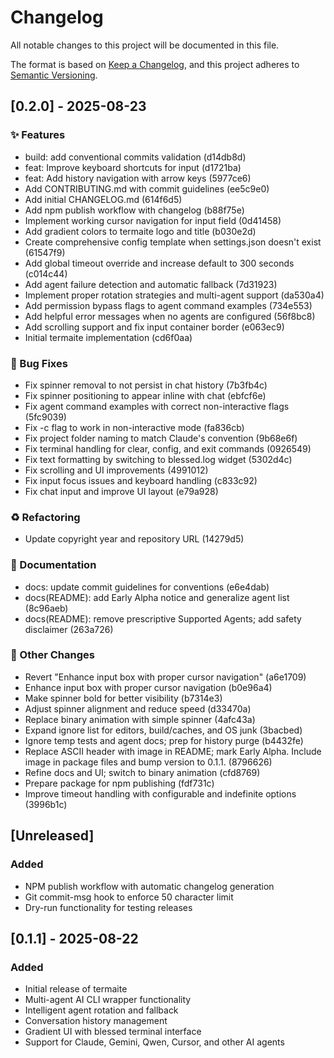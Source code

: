 # Changelog

All notable changes to this project will be documented in this file.

The format is based on [Keep a Changelog](https://keepachangelog.com/en/1.0.0/),
and this project adheres to [Semantic Versioning](https://semver.org/spec/v2.0.0.html).

## [0.2.0] - 2025-08-23

### ✨ Features

- build: add conventional commits validation (d14db8d)
- feat: Improve keyboard shortcuts for input (d1721ba)
- feat: Add history navigation with arrow keys (5977ce6)
- Add CONTRIBUTING.md with commit guidelines (ee5c9e0)
- Add initial CHANGELOG.md (614f6d5)
- Add npm publish workflow with changelog (b88f75e)
- Implement working cursor navigation for input field (0d41458)
- Add gradient colors to termaite logo and title (b030e2d)
- Create comprehensive config template when settings.json doesn't exist (61547f9)
- Add global timeout override and increase default to 300 seconds (c014c44)
- Add agent failure detection and automatic fallback (7d31923)
- Implement proper rotation strategies and multi-agent support (da530a4)
- Add permission bypass flags to agent command examples (734e553)
- Add helpful error messages when no agents are configured (56f8bc8)
- Add scrolling support and fix input container border (e063ec9)
- Initial termaite implementation (cd6f0aa)

### 🐛 Bug Fixes

- Fix spinner removal to not persist in chat history (7b3fb4c)
- Fix spinner positioning to appear inline with chat (ebfcf6e)
- Fix agent command examples with correct non-interactive flags (5fc9039)
- Fix -c flag to work in non-interactive mode (fa836cb)
- Fix project folder naming to match Claude's convention (9b68e6f)
- Fix terminal handling for clear, config, and exit commands (0926549)
- Fix text formatting by switching to blessed.log widget (5302d4c)
- Fix scrolling and UI improvements (4991012)
- Fix input focus issues and keyboard handling (c833c92)
- Fix chat input and improve UI layout (e79a928)

### ♻️ Refactoring

- Update copyright year and repository URL (14279d5)

### 📝 Documentation

- docs: update commit guidelines for conventions (e6e4dab)
- docs(README): add Early Alpha notice and generalize agent list (8c96aeb)
- docs(README): remove prescriptive Supported Agents; add safety disclaimer (263a726)

### 🔧 Other Changes

- Revert "Enhance input box with proper cursor navigation" (a6e1709)
- Enhance input box with proper cursor navigation (b0e96a4)
- Make spinner bold for better visibility (b7314e3)
- Adjust spinner alignment and reduce speed (d33470a)
- Replace binary animation with simple spinner (4afc43a)
- Expand ignore list for editors, build/caches, and OS junk (3bacbed)
- Ignore temp tests and agent docs; prep for history purge (b4432fe)
- Replace ASCII header with image in README; mark Early Alpha. Include image in package files and bump version to 0.1.1. (8796626)
- Refine docs and UI; switch to binary animation (cfd8769)
- Prepare package for npm publishing (fdf731c)
- Improve timeout handling with configurable and indefinite options (3996b1c)


## [Unreleased]

### Added
- NPM publish workflow with automatic changelog generation
- Git commit-msg hook to enforce 50 character limit
- Dry-run functionality for testing releases

## [0.1.1] - 2025-08-22

### Added
- Initial release of termaite
- Multi-agent AI CLI wrapper functionality
- Intelligent agent rotation and fallback
- Conversation history management
- Gradient UI with blessed terminal interface
- Support for Claude, Gemini, Qwen, Cursor, and other AI agents